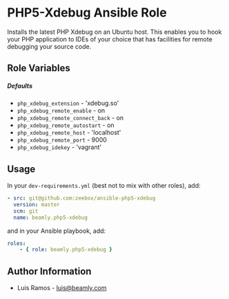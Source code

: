 PHP5-Xdebug Ansible Role
==========================

Installs the latest PHP Xdebug on an Ubuntu host. This enables you to hook your PHP application to IDEs of your choice that has facilities for remote debugging your source code.

## Role Variables

##### Defaults

- `php_xdebug_extension` - 'xdebug.so'
- `php_xdebug_remote_enable` - on
- `php_xdebug_remote_connect_back` - on
- `php_xdebug_remote_autostart` - on
- `php_xdebug_remote_host` - 'localhost'
- `php_xdebug_remote_port` - 9000
- `php_xdebug_idekey` - 'vagrant'

Usage
-----

In your `dev-requirements.yml` (best not to mix with other roles), add:

```yaml
- src: git@github.com:zeebox/ansible-php5-xdebug
  version: master
  scm: git
  name: beamly.php5-xdebug
```

and in your Ansible playbook, add:

```yaml
roles:
    - { role: beamly.php5-xdebug }
```

Author Information
-------------------

* Luis Ramos - luis@beamly.com
